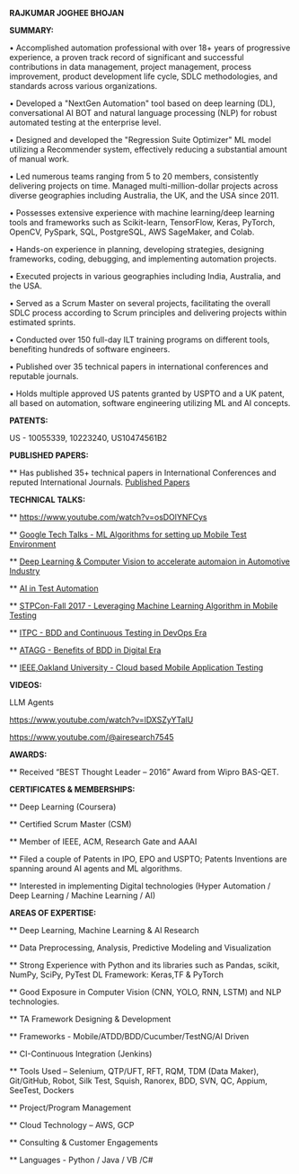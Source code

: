 **RAJKUMAR JOGHEE BHOJAN**

**SUMMARY:**

 •	Accomplished automation professional with over 18+ years of progressive experience, a proven track record of significant and successful contributions in data management, project management, process improvement, product development life cycle, SDLC methodologies, and standards across various organizations.

•	Developed a "NextGen Automation" tool based on deep learning (DL), conversational AI BOT and natural language processing (NLP) for robust automated testing at the enterprise level.

•	Designed and developed the "Regression Suite Optimizer" ML model utilizing a Recommender system, effectively reducing a substantial amount of manual work.

•	Led numerous teams ranging from 5 to 20 members, consistently delivering projects on time. Managed multi-million-dollar projects across diverse geographies including Australia, the UK, and the USA since 2011.

•	Possesses extensive experience with machine learning/deep learning tools and frameworks such as Scikit-learn, TensorFlow, Keras, PyTorch, OpenCV, PySpark, SQL, PostgreSQL, AWS SageMaker, and Colab.

•	Hands-on experience in planning, developing strategies, designing frameworks, coding, debugging, and implementing automation projects.

•	Executed projects in various geographies including India, Australia, and the USA.

•	Served as a Scrum Master on several projects, facilitating the overall SDLC process according to Scrum principles and delivering projects within estimated sprints.

•	Conducted over 150 full-day ILT training programs on different tools, benefiting hundreds of software engineers.

•	Published over 35 technical papers in international conferences and reputable journals.

•	Holds multiple approved US patents granted by USPTO and a UK patent, all based on automation, software engineering utilizing ML and AI concepts.


 
 **PATENTS:**
 
 US - 10055339, 10223240, US10474561B2

 
 **PUBLISHED PAPERS:** 
 
 ** Has published 35+ technical papers in International Conferences and reputed International Journals. 
    [Published Papers](https://scholar.google.com/citations?user=8NAaUygAAAAJ&hl=en)
    
**TECHNICAL TALKS:**   

 ** https://www.youtube.com/watch?v=osDOlYNFCys

 ** [Google Tech Talks - ML Algorithms for setting up Mobile Test Environment](https://www.youtube.com/watch?v=RfQi5PNO4L8)
 
 ** [Deep Learning & Computer Vision to accelerate automaion in Automotive Industry](https://1point21gws.com/testingsummit/boston/)
 
 ** [AI in Test Automation](https://1point21gws.com/testingsummit/pastevents/boston/)
 
 **  [STPCon-Fall 2017 - Leveraging Machine Learning Algorithm in Mobile Testing](http://fall2017.stpcon.com/speakers/rajkumar-j-bhojan/)
 
 ** [ITPC - BDD and Continuous Testing in DevOps Era](http://princetonacm.acm.org/tcfpro/TCF_ITPC_2016_Program.pdf)
 
 ** [ATAGG - Benefits of BDD in Digital Era ](http://atagg.agiletestingalliance.org/speakers_details.html#rajkumar)
 
 ** [IEEE,Oakland University - Cloud based Mobile Application Testing](https://r4.ieee.org/sem/wp-content/uploads/sites/6/2013/07/May_2014-WL_Rev1.pdf)
 
 **VIDEOS:**  
 
 LLM Agents
 
https://www.youtube.com/watch?v=lDXSZyYTalU

https://www.youtube.com/@airesearch7545
 
 **AWARDS:**
 
 ** Received “BEST Thought Leader – 2016” Award from Wipro BAS-QET.  
 
 **CERTIFICATES & MEMBERSHIPS:**
 
 ** Deep Learning (Coursera)
 
 ** Certified Scrum Master (CSM)
 
 ** Member of IEEE, ACM, Research Gate and AAAI
 
 ** Filed a couple of Patents in IPO, EPO and USPTO; Patents Inventions are spanning around AI agents and ML algorithms.
 
 ** Interested in implementing Digital technologies (Hyper Automation / Deep Learning / Machine Learning / AI)


**AREAS OF EXPERTISE:**

 ** Deep Learning, Machine Learning & AI Research
 
 ** Data Preprocessing, Analysis, Predictive Modeling and Visualization
 
 ** Strong Experience with Python and its libraries such as Pandas, scikit, NumPy, SciPy, PyTest
   DL Framework: Keras,TF & PyTorch
   
 ** Good Exposure in Computer Vision (CNN, YOLO, RNN, LSTM) and NLP technologies.

 ** TA Framework Designing & Development
 
 ** Frameworks - Mobile/ATDD/BDD/Cucumber/TestNG/AI Driven
 
 ** CI-Continuous Integration (Jenkins)	
 
 ** Tools Used – Selenium, QTP/UFT, RFT, RQM, TDM (Data Maker),  Git/GitHub,  Robot, Silk Test, Squish, Ranorex, BDD, SVN, QC,               Appium, SeeTest, Dockers
 
 ** Project/Program Management		
 
 ** Cloud Technology – AWS, GCP		
 
 ** Consulting & Customer Engagements	
 
 ** Languages -  Python / Java / VB /C#  
 

